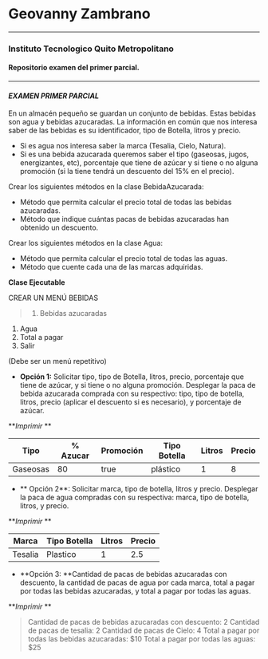 # Geovanny Zambrano

------------


### Instituto Tecnologico Quito Metropolitano
#### Repositorio examen del primer parcial.

------------

#### *EXAMEN PRIMER PARCIAL*
En un almacén pequeño se guardan un conjunto de bebidas. Estas bebidas son agua y bebidas azucaradas. La información en común que nos interesa saber de las bebidas es su identificador, tipo de Botella, litros y precio. 
- Si es agua nos interesa saber la marca (Tesalia, Cielo, Natura). 
- Si es una bebida azucarada queremos saber el tipo (gaseosas, jugos, energizantes, etc), porcentaje que tiene de azúcar y si tiene o no alguna promoción (si la tiene tendrá un descuento del 15% en el precio). 

Crear los siguientes métodos en la clase BebidaAzucarada:
- Método que permita calcular el precio total de todas las bebidas azucaradas.
- Método que indique cuántas pacas de bebidas azucaradas han obtenido un descuento.

Crear los siguientes métodos en la clase Agua:
- Método que permita calcular el precio total de todas las aguas.
- Método que cuente cada una de las marcas adquiridas.

**Clase Ejecutable**

CREAR UN MENÚ BEBIDAS

> 1. Bebidas azucaradas
1. Agua
1. Total a pagar
1. Salir 

(Debe ser un menú repetitivo)

- **Opción 1:** Solicitar tipo, tipo de Botella, litros, precio, porcentaje que tiene de azúcar, y si tiene o no alguna promoción. Desplegar la paca de bebida azucarada comprada con su respectivo: tipo, tipo de botella, litros, precio (aplicar el descuento si es necesario), y porcentaje de azúcar.

***Imprimir* **

|  Tipo |  % Azucar  | Promoción  | Tipo Botella   | Litros | Precio  |
| ------------ | ------------ | ------------ | ------------ | ------------ | ------------ |
|  Gaseosas | 80  | true  |  plástico | 1  |  8 |

- ** Opción 2**: Solicitar marca, tipo de botella, litros y precio. Desplegar la paca de agua compradas con su respectiva: marca, tipo de botella, litros, y precio.

***Imprimir* **

|  Marca | Tipo Botella  | Litros  | Precio  |
| ------------ | ------------ | ------------ | ------------ |
| Tesalia  |  Plastico  |  1 |  2.5 |



- **Opción 3: **Cantidad de pacas de bebidas azucaradas con descuento, la cantidad de pacas de agua por cada marca, total a pagar por todas las bebidas azucaradas, y total a pagar por todas las aguas.


***Imprimir* **
> Cantidad de pacas de bebidas azucaradas con descuento: 2
Cantidad de pacas de tesalia: 2
Cantidad de pacas de Cielo: 4
Total a pagar por todas las bebidas azucaradas: $10
Total a pagar por todas las aguas: $25
